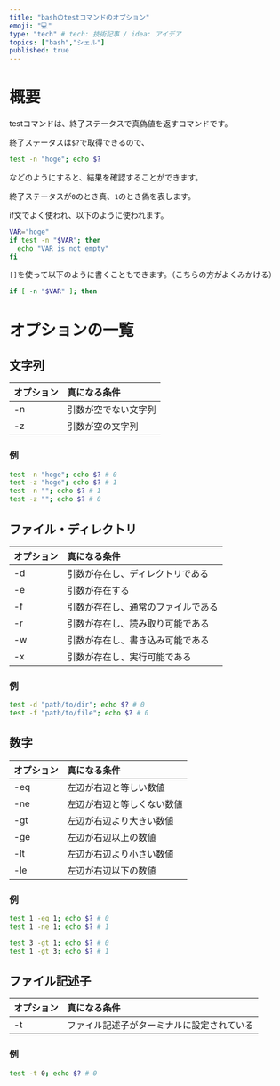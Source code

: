 ```yaml
---
title: "bashのtestコマンドのオプション"
emoji: "💻"
type: "tech" # tech: 技術記事 / idea: アイデア
topics: ["bash","シェル"]
published: true
---
```


# 概要

testコマンドは、終了ステータスで真偽値を返すコマンドです。

終了ステータスは`$?`で取得できるので、
```bash
test -n "hoge"; echo $?
```
などのようにすると、結果を確認することができます。

終了ステータスが`0`のとき真、`1`のとき偽を表します。

if文でよく使われ、以下のように使われます。
```bash
VAR="hoge"
if test -n "$VAR"; then
  echo "VAR is not empty"
fi
```

`[]`を使って以下のように書くこともできます。（こちらの方がよくみかける）
```bash
if [ -n "$VAR" ]; then
```

# オプションの一覧

## 文字列
| オプション | 真になる条件 |
| :------- | :------- |
| -n | 引数が空でない文字列 |
| -z | 引数が空の文字列 |

### 例

```bash
test -n "hoge"; echo $? # 0
test -z "hoge"; echo $? # 1
test -n ""; echo $? # 1
test -z ""; echo $? # 0
```

## ファイル・ディレクトリ
| オプション | 真になる条件 |
| :------- | :------- |
| -d | 引数が存在し、ディレクトリである |
| -e | 引数が存在する |
| -f | 引数が存在し、通常のファイルである |
| -r | 引数が存在し、読み取り可能である |
| -w | 引数が存在し、書き込み可能である |
| -x | 引数が存在し、実行可能である |


### 例
```bash
test -d "path/to/dir"; echo $? # 0
test -f "path/to/file"; echo $? # 0
```

## 数字
| オプション | 真になる条件 |
| :------- | :------- |
| -eq | 左辺が右辺と等しい数値 |
| -ne | 左辺が右辺と等しくない数値 |
| -gt | 左辺が右辺より大きい数値 |
| -ge | 左辺が右辺以上の数値 |
| -lt | 左辺が右辺より小さい数値 |
| -le | 左辺が右辺以下の数値 |

### 例
```bash
test 1 -eq 1; echo $? # 0
test 1 -ne 1; echo $? # 1

test 3 -gt 1; echo $? # 0
test 1 -gt 3; echo $? # 1
```

## ファイル記述子

| オプション | 真になる条件 |
| :------- | :------- |
| -t | ファイル記述子がターミナルに設定されている |

### 例

```bash
test -t 0; echo $? # 0
```



